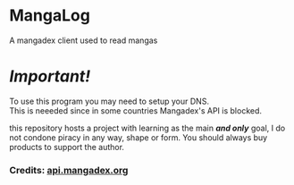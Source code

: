 # MangaLog
A mangadex client used to read mangas

# ***Important!***
To use this program you may need to setup your DNS. <br>
This is neeeded since in some countries Mangadex's API is blocked.

this repository hosts a project with learning as the main ***and only*** goal, I do not condone piracy in any way, shape or form. You should always buy products to support the author.

### Credits: <a href="https://api.mangadex.org">api.mangadex.org</a>
